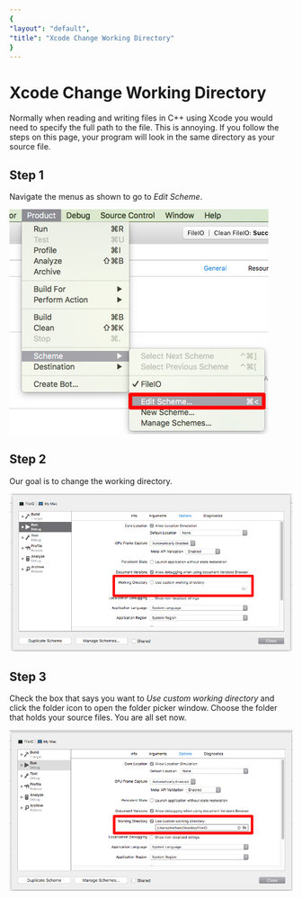 ```yaml
---
{
"layout": "default",
"title": "Xcode Change Working Directory"
}
---
```


# Xcode Change Working Directory

Normally when reading and writing files in C++ using Xcode you would need
to specify the full path to the file. This is annoying. If you follow the steps
on this page, your program will look in the same directory as your source file.

## Step 1

Navigate the menus as shown to go to _Edit Scheme_.

![Step1](Step1.png)

## Step 2

Our goal is to change the working directory. 

![Step2](Step2.png)

## Step 3

Check the box that says you want to _Use custom working directory_ and click the
folder icon to open the folder picker window. Choose the folder that holds your
source files. You are all set now.

![Step3](Step3.png)


